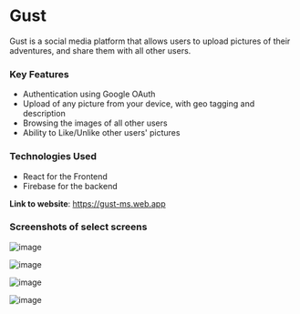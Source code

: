 # Gust
Gust is a social media platform that allows users to upload pictures of their adventures, and share them with all other users.

### Key Features
- Authentication using Google OAuth
- Upload of any picture from your device, with geo tagging and description
- Browsing the images of all other users
- Ability to Like/Unlike other users' pictures

### Technologies Used
- React for the Frontend
- Firebase for the backend

**Link to website**: https://gust-ms.web.app

### Screenshots of select screens
![image](https://user-images.githubusercontent.com/34925697/204116213-9f11106e-9729-48cb-b37f-ce72f127cbf7.png)

![image](https://user-images.githubusercontent.com/34925697/204116249-63482788-6a99-457c-9066-258d99161323.png)

![image](https://user-images.githubusercontent.com/34925697/204116259-e196cbdb-0e10-4321-8bc8-8f027d0cfd55.png)

![image](https://user-images.githubusercontent.com/34925697/204116264-6bf33244-3cc0-4bbb-8ae3-8017590b072a.png)


